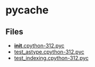 # __pycache__

## Files

- [__init__.cpython-312.pyc](__init__.cpython-312.pyc)
- [test_astype.cpython-312.pyc](test_astype.cpython-312.pyc)
- [test_indexing.cpython-312.pyc](test_indexing.cpython-312.pyc)
